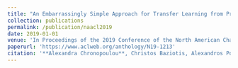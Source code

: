 ```yaml
---
title: "An Embarrassingly Simple Approach for Transfer Learning from Pretrained Language Models"
collection: publications
permalink: /publication/naacl2019
date: 2019-01-01
venue: 'In Proceedings of the 2019 Conference of the North American Chapter of the Association for Computational Linguistics: Human Language Technologies, Volume 2 (Short Papers)'
paperurl: 'https://www.aclweb.org/anthology/N19-1213'
citation: '**Alexandra Chronopoulou**, Christos Baziotis, Alexandros Potamianos. (2019). 3(3).'
---
```


